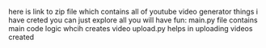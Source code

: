 here is link to zip file which contains all of youtube video generator things i have creted you can just explore all you will have fun:
main.py file contains main code logic whcih creates video
upload.py helps in uploading videos created
